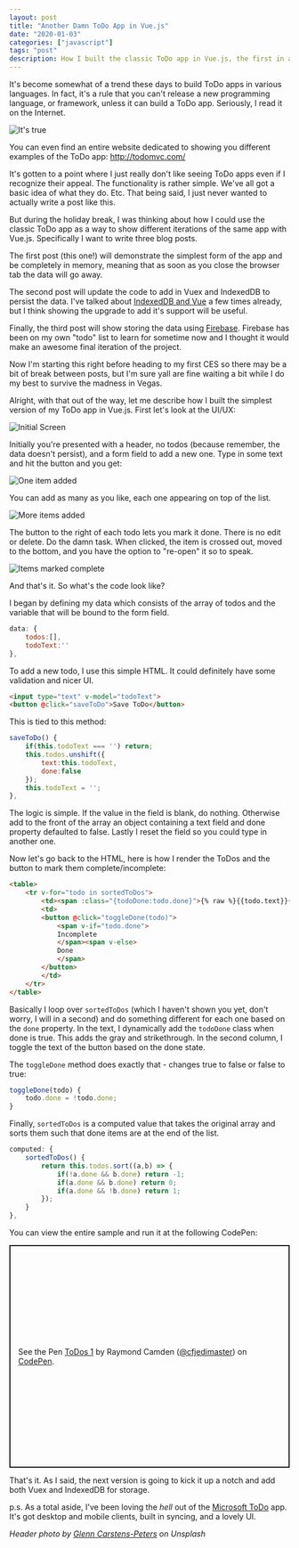 ```yaml
---
layout: post
title: "Another Damn ToDo App in Vue.js"
date: "2020-01-03"
categories: ["javascript"]
tags: "post"
description: How I built the classic ToDo app in Vue.js, the first in a series
---
```


It's become somewhat of a trend these days to build ToDo apps in various languages. In fact, it's a rule that you can't release a new programming language, or framework, unless it can build a ToDo app. Seriously, I read it on the Internet. 

<img src="https://static.raymondcamden.com/images/2020/01/vuetodo1.jpg" alt="It's true" class="imgborder imgcenter">

You can even find an entire website dedicated to showing you different examples of the ToDo app: <http://todomvc.com/> 

It's gotten to a point where I just really don't like seeing ToDo apps even if I recognize their appeal. The functionality is rather simple. We've all got a basic idea of what they do. Etc. That being said, I just never wanted to actually write a post like this.

But during the holiday break, I was thinking about how I could use the classic ToDo app as a way to show different iterations of the same app with Vue.js. Specifically I want to write three blog posts.

The first post (this one!) will demonstrate the simplest form of the app and be completely in memory, meaning that as soon as you close the browser tab the data will go away.

The second post will update the code to add in Vuex and IndexedDB to persist the data. I've talked about [IndexedDB and Vue](https://www.raymondcamden.com/2019/10/16/using-indexeddb-with-vuejs) a few times already, but I think showing the upgrade to add it's support will be useful.

Finally, the third post will show storing the data using [Firebase](https://firebase.google.com). Firebase has been on my own "todo" list to learn for sometime now and I thought it would make an awesome final iteration of the project. 

Now I'm starting this right before heading to my first CES so there may be a bit of break between posts, but I'm sure yall are fine waiting a bit while I do my best to survive the madness in Vegas.

Alright, with that out of the way, let me describe how I built the simplest version of my ToDo app in Vue.js. First let's look at the UI/UX:

<img src="https://static.raymondcamden.com/images/2020/01/vuetodo2.jpg" alt="Initial Screen" class="imgborder imgcenter">

Initially you're presented with a header, no todos (because remember, the data doesn't persist), and a form field to add a new one. Type in some text and hit the button and you get:

<img src="https://static.raymondcamden.com/images/2020/01/vuetodo3.jpg" alt="One item added" class="imgborder imgcenter">

You can add as many as you like, each one appearing on top of the list.

<img src="https://static.raymondcamden.com/images/2020/01/vuetodo4.jpg" alt="More items added" class="imgborder imgcenter">

The button to the right of each todo lets you mark it done. There is no edit or delete. Do the damn task. When clicked, the item is crossed out, moved to the bottom, and you have the option to "re-open" it so to speak.

<img src="https://static.raymondcamden.com/images/2020/01/vuetodo5.jpg" alt="Items marked complete" class="imgborder imgcenter">

And that's it. So what's the code look like? 

I began by defining my data which consists of the array of todos and the variable that will be bound to the form field.

```js
data: {
	todos:[],
	todoText:''
},
```

To add a new todo, I use this simple HTML. It could definitely have some validation and nicer UI. 

```html
<input type="text" v-model="todoText">
<button @click="saveToDo">Save ToDo</button>
```

This is tied to this method:

```js
saveToDo() {
	if(this.todoText === '') return;
	this.todos.unshift({
		text:this.todoText,
		done:false
	});
	this.todoText = '';
},
```

The logic is simple. If the value in the field is blank, do nothing. Otherwise add to the front of the array an object containing a text field and done property defaulted to false. Lastly I reset the field so you could type in another one.

Now let's go back to the HTML, here is how I render the ToDos and the button to mark them complete/incomplete:

```html
<table>
	<tr v-for="todo in sortedToDos">
		<td><span :class="{todoDone:todo.done}">{% raw %}{{todo.text}}{% endraw %}</span></td>
		<td>
		<button @click="toggleDone(todo)">
			<span v-if="todo.done">
			Incomplete
			</span><span v-else>
			Done
			</span>
		</button>
		</td>
	</tr>
</table>
```

Basically I loop over `sortedToDos` (which I haven't shown you yet, don't worry, I will in a second) and do something
different for each one based on the `done` property. In the text, I dynamically add the `todoDone` class when done is true. This adds the gray and strikethrough. In the second column, I toggle the text of the button based on the done state.

The `toggleDone` method does exactly that - changes true to false or false to true:

```js
toggleDone(todo) {
	todo.done = !todo.done;
}
```

Finally, `sortedToDos` is a computed value that takes the original array and sorts them such that done items are at the end of the list.

```js
computed: {
	sortedToDos() {
		return this.todos.sort((a,b) => {
			if(!a.done && b.done) return -1;
			if(a.done && b.done) return 0;
			if(a.done && !b.done) return 1;
		});
	}
},
```

You can view the entire sample and run it at the following CodePen:

<p class="codepen" data-height="400" data-theme-id="default" data-default-tab="js,result" data-user="cfjedimaster" data-slug-hash="NWPwweX" style="height: 400px; box-sizing: border-box; display: flex; align-items: center; justify-content: center; border: 2px solid; margin: 1em 0; padding: 1em;" data-pen-title="ToDos 1">
  <span>See the Pen <a href="https://codepen.io/cfjedimaster/pen/NWPwweX">
  ToDos 1</a> by Raymond Camden (<a href="https://codepen.io/cfjedimaster">@cfjedimaster</a>)
  on <a href="https://codepen.io">CodePen</a>.</span>
</p>
<script async src="https://static.codepen.io/assets/embed/ei.js"></script>

That's it. As I said, the next version is going to kick it up a notch and add both Vuex and IndexedDB for storage. 

p.s. As a total aside, I've been loving the *hell* out of the [Microsoft ToDo](https://todo.microsoft.com/tasks/) app. It's got desktop and mobile clients, built in syncing, and a lovely UI. 

<i>Header photo by <a href="https://unsplash.com/@glenncarstenspeters?utm_source=unsplash&utm_medium=referral&utm_content=creditCopyText">Glenn Carstens-Peters</a> on Unsplash</i>